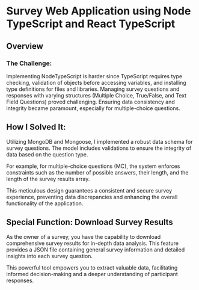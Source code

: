 # Survey Web Application using Node TypeScript and React TypeScript

## Overview

### The Challenge:
Implementing NodeTypeScript is harder since TypeScript requires type checking, validation of objects before accessing variables, and installing type definitions for files and libraries. 
Managing survey questions and responses with varying structures (Multiple Choice, True/False, and Text Field Questions) proved challenging. Ensuring data consistency and integrity became paramount, especially for multiple-choice questions.


## How I Solved It:
Utilizing MongoDB and Mongoose, I implemented a robust data schema for survey questions. The model includes validations to ensure the integrity of data based on the question type.

For example, for multiple-choice questions (MC), the system enforces constraints such as the number of possible answers, their length, and the length of the survey results array.

This meticulous design guarantees a consistent and secure survey experience, preventing data discrepancies and enhancing the overall functionality of the application.

## Special Function: Download Survey Results
As the owner of a survey, you have the capability to download comprehensive survey results for in-depth data analysis. This feature provides a JSON file containing general survey information and detailed insights into each survey question.

This powerful tool empowers you to extract valuable data, facilitating informed decision-making and a deeper understanding of participant responses.

